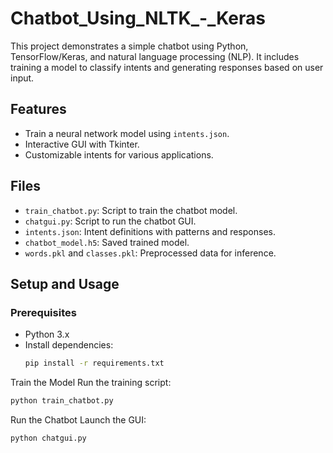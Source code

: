 # Chatbot_Using_NLTK_-_Keras

This project demonstrates a simple chatbot using Python, TensorFlow/Keras, and natural language processing (NLP). It includes training a model to classify intents and generating responses based on user input.

## Features
- Train a neural network model using `intents.json`.
- Interactive GUI with Tkinter.
- Customizable intents for various applications.

## Files
- `train_chatbot.py`: Script to train the chatbot model.
- `chatgui.py`: Script to run the chatbot GUI.
- `intents.json`: Intent definitions with patterns and responses.
- `chatbot_model.h5`: Saved trained model.
- `words.pkl` and `classes.pkl`: Preprocessed data for inference.

## Setup and Usage

### Prerequisites
- Python 3.x
- Install dependencies:
  ```bash
  pip install -r requirements.txt
  ```
Train the Model
Run the training script:

```bash
python train_chatbot.py
```
Run the Chatbot
Launch the GUI:

```bash
python chatgui.py
```

